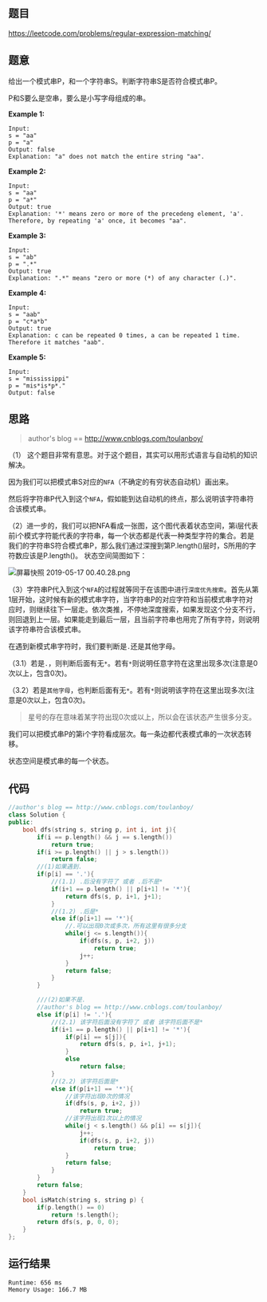 ## 题目

<https://leetcode.com/problems/regular-expression-matching/>

## 题意

给出一个模式串P，和一个字符串S。判断字符串S是否符合模式串P。

P和S要么是空串，要么是小写字母组成的串。

**Example 1:**

```
Input:
s = "aa"
p = "a"
Output: false
Explanation: "a" does not match the entire string "aa".
```

**Example 2:**

```
Input:
s = "aa"
p = "a*"
Output: true
Explanation: '*' means zero or more of the precedeng element, 'a'. Therefore, by repeating 'a' once, it becomes "aa".
```

**Example 3:**

```
Input:
s = "ab"
p = ".*"
Output: true
Explanation: ".*" means "zero or more (*) of any character (.)".
```

**Example 4:**

```
Input:
s = "aab"
p = "c*a*b"
Output: true
Explanation: c can be repeated 0 times, a can be repeated 1 time. Therefore it matches "aab".
```

**Example 5:**

```
Input:
s = "mississippi"
p = "mis*is*p*."
Output: false
```

## 思路

>  author's blog == http://www.cnblogs.com/toulanboy/

（1） 这个题目非常有意思。对于这个题目，其实可以用形式语言与自动机的知识解决。

 因为我们可以把模式串S对应的`NFA`（不确定的有穷状态自动机）画出来。

然后将字符串P代入到这个`NFA`，假如能到达自动机的终点，那么说明该字符串符合该模式串。

（2）进一步的，我们可以把NFA看成一张图，这个图代表着状态空间，第i层代表前i个模式字符能代表的字符串，每一个状态都是代表一种类型字符的集合。若是我们的字符串S符合模式串P，那么我们通过深搜到第P.length()层时，S所用的字符数应该是P.length()。   状态空间简图如下：

![屏幕快照 2019-05-17 00.40.28.png](http://pic-1251984797.cos.ap-guangzhou.myqcloud.com/2019%2F05%2F17%2F8cfd2a8de55eee6340b3bb22ea0494a1.png)

（3）字符串P代入到这个`NFA`的过程就等同于在该图中进行`深度优先搜索`。首先从第1层开始，这时候有新的模式串字符，当字符串P的对应字符和当前模式串字符对应时，则继续往下一层走。依次类推，不停地深度搜索，如果发现这个分支不行，则回退到上一层。如果能走到最后一层，且当前字符串也用完了所有字符，则说明该字符串符合该模式串。

在遇到新模式串字符时，我们要判断是`.`还是其他字母。

（3.1）若是`.`，则判断后面有无`*`。若有`*`则说明任意字符在这里出现多次(注意是0次以上，包含0次)。

（3.2）若是`其他字母`，也判断后面有无`*`。若有`*`则说明该字符在这里出现多次(注意是0次以上，包含0次)。

> 星号的存在意味着某字符出现0次或以上，所以会在该状态产生很多分支。



我们可以把模式串P的第i个字符看成层次。每一条边都代表模式串的一次状态转移。

状态空间是模式串的每一个状态。

## 代码

```c++
//author's blog == http://www.cnblogs.com/toulanboy/
class Solution {
public:
    bool dfs(string s, string p, int i, int j){
        if(i == p.length() && j == s.length())
            return true;
        if(i >= p.length() || j > s.length())
		    return false;
        //(1)如果遇到.
        if(p[i] == '.'){
            //(1.1) .后没有字符了 或者 .后不是*
            if(i+1 == p.length() || p[i+1] != '*'){
                return dfs(s, p, i+1, j+1);
            }
            //(1.2) .后是*
            else if(p[i+1] == '*'){
                //.可以出现0次或多次，所有这里有很多分支
                while(j <= s.length()){
                    if(dfs(s, p, i+2, j))
                        return true;
                    j++;
                }
                return false;
            }
        }

        ///(2)如果不是.
        //author's blog == http://www.cnblogs.com/toulanboy/
        else if(p[i] != '.'){
            //(2.1) 该字符后面没有字符了 或者 该字符后面不是*
            if(i+1 == p.length() || p[i+1] != '*'){
                if(p[i] == s[j]){
                    return dfs(s, p, i+1, j+1);
                }
                else
                    return false;
            }
            //(2.2) 该字符后面是*
            else if(p[i+1] == '*'){
                //该字符出现0次的情况
                if(dfs(s, p, i+2, j))
                    return true;
                //该字符出现1次以上的情况
                while(j < s.length() && p[i] == s[j]){
                    j++;
                    if(dfs(s, p, i+2, j))
                        return true;
                }
                return false;
            }
        }
        return false;
    }
    bool isMatch(string s, string p) {
        if(p.length() == 0)
		    return !s.length();
        return dfs(s, p, 0, 0);
    }
};
```


## 运行结果

```
Runtime: 656 ms
Memory Usage: 166.7 MB
```

